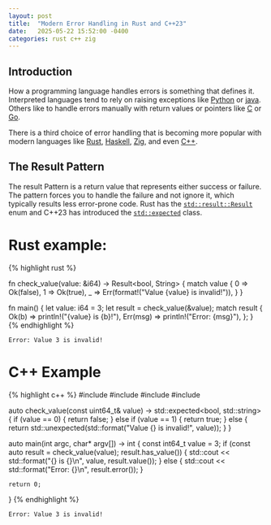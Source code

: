 ```yaml
---
layout: post
title:  "Modern Error Handling in Rust and C++23"
date:   2025-05-22 15:52:00 -0400
categories: rust c++ zig
---
```


Introduction
-------------

How a programming language handles errors is something that defines it. Interpreted languages tend to rely on raising exceptions like [Python][Python-homepage] or [java][Java-homepage]. Others like to handle errors manually with return values or pointers like [C][C-wiki] or [Go][Go-homepage]. 

There is a third choice of error handling that is becoming more popular with modern languages like [Rust](Rust-homepage), [Haskell][Haskell-homepage], [Zig][Zig-homepage], and even [C++][C++-homepage].

The Result Pattern
-------------

The result Pattern is a return value that represents either success or failure. The pattern forces you to handle the failure and not ignore it, which typically results less error-prone code. Rust has the [`std::result::Result`](https://doc.rust-lang.org/std/result/enum.Result.html) enum and C++23 has introduced the [`std::expected`](https://en.cppreference.com/w/cpp/utility/expected) class. 

Rust example:
===
{% highlight rust %}

fn check_value(value: &i64) -> Result<bool, String> {
    match value {
        0 => Ok(false),
        1 => Ok(true),
        _ => Err(format!("Value {value} is invalid!")),
    }
}

fn main() {
    let value: i64 = 3;
    let result = check_value(&value);
    match result {
        Ok(b) => println!("{value} is {b}!"),
        Err(msg) => println!("Error: {msg}"),
    };
}
{% endhighlight %}

`Error: Value 3 is invalid!`

C++ Example
===

{% highlight c++ %}
#include <iostream>
#include <format>
#include <cstdint>
#include <expected>

auto check_value(const uint64_t& value) -> std::expected<bool, std::string> {
    if (value == 0) {
        return false;
    } else if (value == 1) {
        return true;
    } else {
        return std::unexpected(std::format("Value {} is invalid!", value));
    }
}

auto main(int argc, char* argv[]) -> int {
    const int64_t value = 3;
    if (const auto result = check_value(value); result.has_value()) {
        std::cout << std::format("{} is {}\n", value, result.value());
    } else {
        std::cout << std::format("Error: {}\n", result.error());
    }

    return 0;
}
{% endhighlight %}

`Error: Value 3 is invalid!`





[C-wiki]: https://en.wikipedia.org/wiki/C_(programming_language)
[Go-homepage]: https://go.dev/
[Rust-homepage]: https://www.rust-lang.org/
[C++-homepage]: https://en.cppreference.com/w/
[Python-homepage]: https://python.org
[Java-homepage]: https://www.java.com/en/
[Haskell-homepage]: https://www.haskell.org/
[Zig-homepage]: https://ziglang.org/